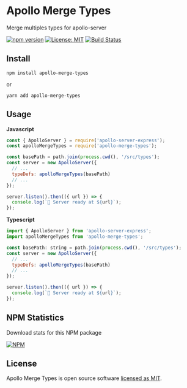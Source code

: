 # Apollo Merge Types

Merge multiples types for apollo-server

[![npm version](https://badge.fury.io/js/apollo-merge-types.svg)](https://www.npmjs.com/package/apollo-merge-types) [![License: MIT](https://img.shields.io/badge/License-MIT-yellow.svg)](https://github.com/andrelmlins/apollo-merge-types/blob/master/LICENSE) [![Build Status](https://travis-ci.com/andrelmlins/apollo-merge-types.svg?branch=master)](https://travis-ci.com/andrelmlins/apollo-merge-types)

## Install

```
npm install apollo-merge-types
```

or

```
yarn add apollo-merge-types
```

## Usage

**Javascript**

```js
const { ApolloServer } = require('apollo-server-express');
const apolloMergeTypes = require('apollo-merge-types');

const basePath = path.join(process.cwd(), '/src/types');
const server = new ApolloServer({
  // ...
  typeDefs: apolloMergeTypes(basePath)
  // ...
});

server.listen().then(({ url }) => {
  console.log(`🚀 Server ready at ${url}`);
});
```

**Typescript**

```js
import { ApolloServer } from 'apollo-server-express';
import apolloMergeTypes from 'apollo-merge-types';

const basePath: string = path.join(process.cwd(), '/src/types');
const server = new ApolloServer({
  // ...
  typeDefs: apolloMergeTypes(basePath)
  // ...
});

server.listen().then(({ url }) => {
  console.log(`🚀 Server ready at ${url}`);
});
```

## NPM Statistics

Download stats for this NPM package

[![NPM](https://nodei.co/npm/apollo-merge-types.png)](https://nodei.co/npm/apollo-merge-types/)

## License

Apollo Merge Types is open source software [licensed as MIT](https://github.com/andrelmlins/apollo-merge-types/blob/master/LICENSE).
